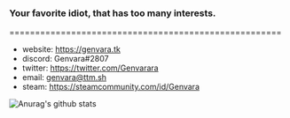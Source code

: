 ### Your favorite idiot, that has too many interests.
=====================================================
- website: https://genvara.tk
- discord: Genvara#2807
- twitter: https://twitter.com/Genvarara
- email: genvara@ttm.sh
- steam: https://steamcommunity.com/id/Genvara

![Anurag's github stats](https://github-readme-stats.vercel.app/api?username=genvara&show_icons=true&theme=omni)

<!--
**Genvara/Genvara** is a ✨ _special_ ✨ repository because its `README.md` (this file) appears on your GitHub profile.

Here are some ideas to get you started:

- 🔭 I’m currently working on ...
- 🌱 I’m currently learning ...
- 👯 I’m looking to collaborate on ...
- 🤔 I’m looking for help with ...
- 💬 Ask me about ...
- 📫 How to reach me: ...
- 😄 Pronouns: ...
- ⚡ Fun fact: ...
-->
